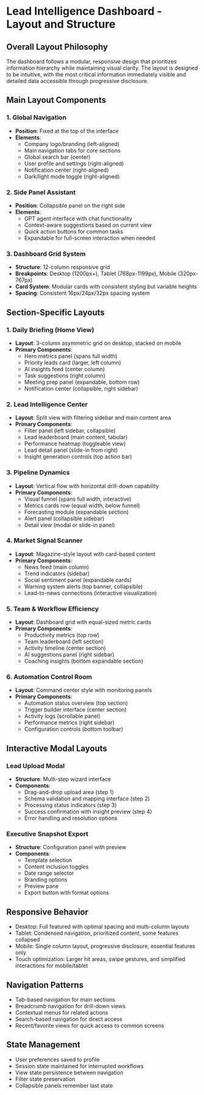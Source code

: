 # Lead Intelligence Dashboard - Layout and Structure

## Overall Layout Philosophy
The dashboard follows a modular, responsive design that prioritizes information hierarchy while maintaining visual clarity. The layout is designed to be intuitive, with the most critical information immediately visible and detailed data accessible through progressive disclosure.

## Main Layout Components

### 1. Global Navigation
- **Position**: Fixed at the top of the interface
- **Elements**:
  - Company logo/branding (left-aligned)
  - Main navigation tabs for core sections
  - Global search bar (center)
  - User profile and settings (right-aligned)
  - Notification center (right-aligned)
  - Dark/light mode toggle (right-aligned)

### 2. Side Panel Assistant
- **Position**: Collapsible panel on the right side
- **Elements**:
  - GPT agent interface with chat functionality
  - Context-aware suggestions based on current view
  - Quick action buttons for common tasks
  - Expandable for full-screen interaction when needed

### 3. Dashboard Grid System
- **Structure**: 12-column responsive grid
- **Breakpoints**: Desktop (1200px+), Tablet (768px-1199px), Mobile (320px-767px)
- **Card System**: Modular cards with consistent styling but variable heights
- **Spacing**: Consistent 16px/24px/32px spacing system

## Section-Specific Layouts

### 1. Daily Briefing (Home View)
- **Layout**: 3-column asymmetric grid on desktop, stacked on mobile
- **Primary Components**:
  - Hero metrics panel (spans full width)
  - Priority leads card (larger, left column)
  - AI insights feed (center column)
  - Task suggestions (right column)
  - Meeting prep panel (expandable, bottom row)
  - Notification center (collapsible, right sidebar)

### 2. Lead Intelligence Center
- **Layout**: Split view with filtering sidebar and main content area
- **Primary Components**:
  - Filter panel (left sidebar, collapsible)
  - Lead leaderboard (main content, tabular)
  - Performance heatmap (toggleable view)
  - Lead detail panel (slide-in from right)
  - Insight generation controls (top action bar)

### 3. Pipeline Dynamics
- **Layout**: Vertical flow with horizontal drill-down capability
- **Primary Components**:
  - Visual funnel (spans full width, interactive)
  - Metrics cards row (equal width, below funnel)
  - Forecasting module (expandable section)
  - Alert panel (collapsible sidebar)
  - Detail view (modal or slide-in panel)

### 4. Market Signal Scanner
- **Layout**: Magazine-style layout with card-based content
- **Primary Components**:
  - News feed (main column)
  - Trend indicators (sidebar)
  - Social sentiment panel (expandable cards)
  - Warning system alerts (top banner, collapsible)
  - Lead-to-news connections (interactive visualization)

### 5. Team & Workflow Efficiency
- **Layout**: Dashboard grid with equal-sized metric cards
- **Primary Components**:
  - Productivity metrics (top row)
  - Team leaderboard (left section)
  - Activity timeline (center section)
  - AI suggestions panel (right sidebar)
  - Coaching insights (bottom expandable section)

### 6. Automation Control Room
- **Layout**: Command center style with monitoring panels
- **Primary Components**:
  - Automation status overview (top section)
  - Trigger builder interface (center section)
  - Activity logs (scrollable panel)
  - Performance metrics (right sidebar)
  - Configuration controls (bottom toolbar)

## Interactive Modal Layouts

### Lead Upload Modal
- **Structure**: Multi-step wizard interface
- **Components**:
  - Drag-and-drop upload area (step 1)
  - Schema validation and mapping interface (step 2)
  - Processing status indicators (step 3)
  - Success confirmation with insight preview (step 4)
  - Error handling and resolution options

### Executive Snapshot Export
- **Structure**: Configuration panel with preview
- **Components**:
  - Template selection
  - Content inclusion toggles
  - Date range selector
  - Branding options
  - Preview pane
  - Export button with format options

## Responsive Behavior
- Desktop: Full featured with optimal spacing and multi-column layouts
- Tablet: Condensed navigation, prioritized content, some features collapsed
- Mobile: Single column layout, progressive disclosure, essential features only
- Touch optimization: Larger hit areas, swipe gestures, and simplified interactions for mobile/tablet

## Navigation Patterns
- Tab-based navigation for main sections
- Breadcrumb navigation for drill-down views
- Contextual menus for related actions
- Search-based navigation for direct access
- Recent/favorite views for quick access to common screens

## State Management
- User preferences saved to profile
- Session state maintained for interrupted workflows
- View state persistence between navigation
- Filter state preservation
- Collapsible panels remember last state
